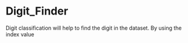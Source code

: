 # Digit_Finder
Digit classification will help to find the digit in the dataset.  By using the index value
